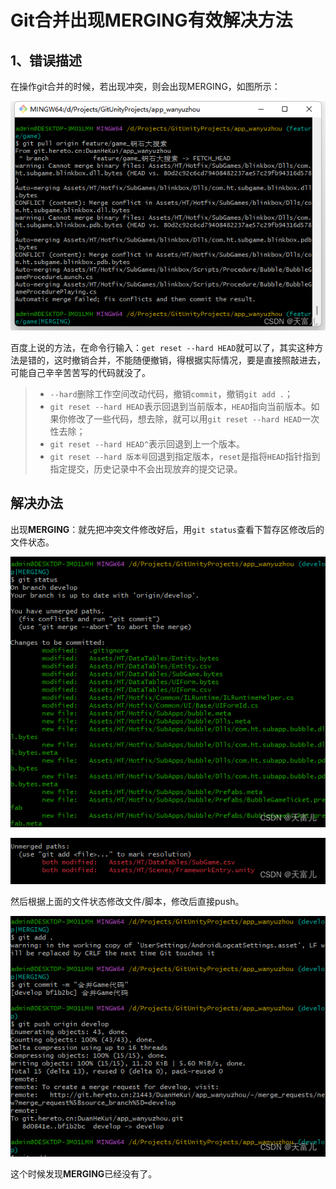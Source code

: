 # Git合并出现MERGING有效解决方法

## 1、错误描述

在操作git合并的时候，若出现冲突，则会出现MERGING，如图所示：

<img src="./images/e65442556958467cad484d255f07d533.png">

百度上说的方法，在命令行输入：`get reset --hard HEAD`就可以了，其实这种方法是错的，这时撤销合并，不能随便撤销，得根据实际情况，要是直接照敲进去，可能自己辛辛苦苦写的代码就没了。

> * `--hard`删除工作空间改动代码，撤销`commit`，撤销`git add .`；
> * `git reset --hard HEAD`表示回退到当前版本，`HEAD`指向当前版本。如果你修改了一些代码，想去除，就可以用`git reset --hard HEAD`一次性去除；
> * `git reset --hard HEAD^`表示回退到上一个版本。
> * `git reset --hard 版本号`回退到指定版本，`reset`是指将`HEAD`指针指到指定提交，历史记录中不会出现放弃的提交记录。



## 解决办法

出现**MERGING**：就先把冲突文件修改好后，用`git status`查看下暂存区修改后的文件状态。

![3e3d5bd17b7747dfad41a75a371b6411](.\images\3e3d5bd17b7747dfad41a75a371b6411.png)

![img](.\images\ba0ff3d73f744a0b864b1f5436272c61.png)

然后根据上面的文件状态修改文件/脚本，修改后直接push。

![img](.\images\1769f638dd5b49e59c05528eb74bd0fd.png)

这个时候发现**MERGING**已经没有了。
